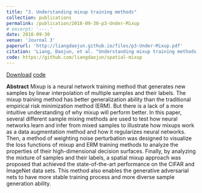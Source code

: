```yaml
---
title: "3. Understanding mixup training methods"
collection: publications
permalink: /publication/2018-09-30-p3-Under-Mixup
# excerpt: '---.'
date: 2018-09-30
venue: 'Journal 3'
paperurl: 'http://liangdaojun.github.io/files/p3-Under-Mixup.pdf'
citation: 'Liang, Daojun, et al. "Understanding mixup training methods." IEEE Access 6 (2018): 58774-58783.'
code: https://github.com/liangdaojun/spatial-mixup
---
```


[Download](http://liangdaojun.github.io/files/p3-Under-Mixup.pdf)
[code](https://github.com/liangdaojun/spatial-mixup)

**Abstract**
Mixup is a neural network training method that generates new samples by linear interpolation of multiple samples and their labels. The mixup training method has better generalization ability than the traditional empirical risk minimization method (ERM). But there is a lack of a more intuitive understanding of why mixup will perform better. In this paper, several different sample mixing methods are used to test how neural networks learn and infer from mixed samples to illustrate how mixups work as a data augmentation method and how it regularizes neural networks. Then, a method of weighting noise perturbation was designed to visualize the loss functions of mixup and ERM training methods to analyze the properties of their high-dimensional decision surfaces. Finally, by analyzing the mixture of samples and their labels, a spatial mixup approach was proposed that achieved the state-of-the-art performance on the CIFAR and ImageNet data sets. This method also enables the generative adversarial nets to have more stable training process and more diverse sample generation ability.